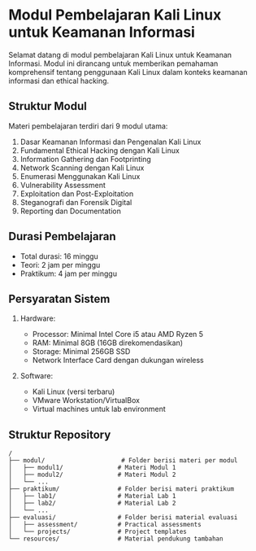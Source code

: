 # Modul Pembelajaran Kali Linux untuk Keamanan Informasi

Selamat datang di modul pembelajaran Kali Linux untuk Keamanan Informasi. Modul ini dirancang untuk memberikan pemahaman komprehensif tentang penggunaan Kali Linux dalam konteks keamanan informasi dan ethical hacking.

## Struktur Modul

Materi pembelajaran terdiri dari 9 modul utama:
1. Dasar Keamanan Informasi dan Pengenalan Kali Linux
2. Fundamental Ethical Hacking dengan Kali Linux
3. Information Gathering dan Footprinting
4. Network Scanning dengan Kali Linux
5. Enumerasi Menggunakan Kali Linux
6. Vulnerability Assessment
7. Exploitation dan Post-Exploitation
8. Steganografi dan Forensik Digital
9. Reporting dan Documentation

## Durasi Pembelajaran

- Total durasi: 16 minggu
- Teori: 2 jam per minggu
- Praktikum: 4 jam per minggu

## Persyaratan Sistem

1. Hardware:
   - Processor: Minimal Intel Core i5 atau AMD Ryzen 5
   - RAM: Minimal 8GB (16GB direkomendasikan)
   - Storage: Minimal 256GB SSD
   - Network Interface Card dengan dukungan wireless

2. Software:
   - Kali Linux (versi terbaru)
   - VMware Workstation/VirtualBox
   - Virtual machines untuk lab environment

## Struktur Repository

```
/
├── modul/                     # Folder berisi materi per modul
│   ├── modul1/               # Materi Modul 1
│   ├── modul2/               # Materi Modul 2
│   └── ...
├── praktikum/                # Folder berisi materi praktikum
│   ├── lab1/                 # Material Lab 1
│   ├── lab2/                 # Material Lab 2
│   └── ...
├── evaluasi/                 # Folder berisi material evaluasi
│   ├── assessment/           # Practical assessments
│   └── projects/             # Project templates
└── resources/                # Material pendukung tambahan
